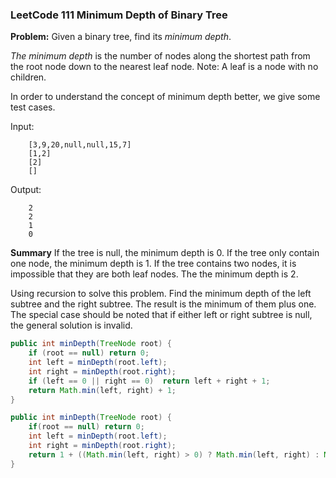 ###  LeetCode 111 Minimum Depth of Binary Tree
**Problem:** Given a binary tree, find its *minimum depth*.

*The minimum depth* is the number of nodes along the shortest path from the root node down to the nearest leaf node.
Note: A leaf is a node with no children.

In order to understand the concept of minimum depth better, we give some test cases.

Input:

        [3,9,20,null,null,15,7]
        [1,2]
        [2]
        []
Output:

        2
        2
        1
        0

**Summary**
If the tree is null, the minimum depth is 0.
If the tree only contain one node, the minimum depth is 1.
If the tree contains two nodes, it is impossible that they are both leaf nodes. The the minimum depth is 2.

Using recursion to solve this problem. Find the minimum depth of the left subtree and the right subtree. The result is the minimum of them plus one. The special case should be noted that if either left or right subtree is null, the general solution is invalid.

```java
public int minDepth(TreeNode root) {
    if (root == null) return 0;
    int left = minDepth(root.left);
    int right = minDepth(root.right);
    if (left == 0 || right == 0)  return left + right + 1;
    return Math.min(left, right) + 1;
}
```

```java
public int minDepth(TreeNode root) {
    if(root == null) return 0;
    int left = minDepth(root.left);
    int right = minDepth(root.right);
    return 1 + ((Math.min(left, right) > 0) ? Math.min(left, right) : Math.max(left, right));
}
```
